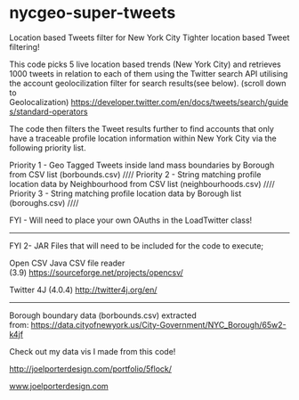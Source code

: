 # nycgeo-super-tweets

Location based Tweets filter for New York City
Tighter location based Tweet filtering!

This code picks 5 live location based trends (New York City) and retrieves 1000 tweets in relation to each of them using the Twitter search API utilising the account geolocilization filter for search results(see below).
(scroll down to Geolocalization) https://developer.twitter.com/en/docs/tweets/search/guides/standard-operators

The code then filters the Tweet results further to find accounts that only have a traceable profile location information within New York City via the following priority list.

Priority 1 - Geo Tagged Tweets inside land mass boundaries by Borough from CSV list (borbounds.csv) //// Priority 2 - String matching profile location data by Neighbourhood from CSV list (neighbourhoods.csv) //// Priority 3 - String matching profile location data by Borough list (boroughs.csv) ////

FYI - Will need to place your own OAuths in the LoadTwitter class!

----------------------------------------------------------------------------------------------------------------
FYI 2- JAR Files that will need to be included for the code to execute;

Open CSV Java CSV file reader (3.9) https://sourceforge.net/projects/opencsv/

Twitter 4J (4.0.4) http://twitter4j.org/en/

-----------------------------------------------------------------------------------------------------------------

Borough boundary data (borbounds.csv) extracted from: https://data.cityofnewyork.us/City-Government/NYC_Borough/65w2-k4jf

Check out my data vis I made from this code!

http://joelporterdesign.com/portfolio/5flock/

www.joelporterdesign.com
